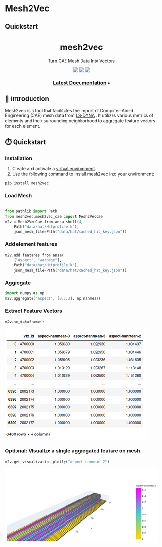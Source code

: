 Mesh2Vec
========

Quickstart
-----------

<h1 align="center">mesh2vec</h1>
<p align="center">Turn CAE Mesh Data Into Vectors</p>

<p align="center">
	<a href="https://github.com/renumics/mesh2vec"><img src="https://img.shields.io/github/license/renumics/mesh2vec" height="20"/></a>    
 	<a href="https://github.com/renumics/mesh2vec"><img src="https://img.shields.io/pypi/pyversions/renumics-mesh2vec" height="20"/></a>   
 	<a href="https://github.com/renumics/mesh2vec"><img src="https://img.shields.io/pypi/wheel/renumics-mesh2vec" height="20"/></a>   
</p>
<h3 align="center">
   <a href="https://renumics.github.io/mesh2vec/"><b>Latest Documentation</b></a> &bull;  
</h3>

## 🚀 Introduction
Mesh2vec is a tool that facilitates the import of Computer-Aided Engineering (CAE) mesh data from [LS-DYNA](https://www.ansys.com/de-de/products/structures/ansys-ls-dyna) .
It utilizes various metrics of elements and their surrounding neighborhood to aggregate feature vectors for each element.

## ⏱️ Quickstart


### Installation
1. Create and activate a [virtual environment](https://packaging.python.org/en/latest/guides/installing-using-pip-and-virtual-environments/).
2. Use the following command to install mesh2vec into your environment:

```bash
pip install mesh2vec
```

### Load Mesh
```python

from pathlib import Path
from mesh2vec.mesh2vec_cae import Mesh2VecCae
m2v = Mesh2VecCae.from_ansa_shell(4,
    Path("data/hat/Hatprofile.k"),
    json_mesh_file=Path("data/hat/cached_hat_key.json"))
```

### Add element features
```python
m2v.add_features_from_ansa(
    ["aspect", "warpage"],
    Path("data/hat/Hatprofile.k"),
    json_mesh_file=Path("data/hat/cached_hat_key.json"))
```

### Aggregate
```python
import numpy as np
m2v.aggregate("aspect", [0,2,3], np.nanmean)
```

### Extract Feature Vectors
```python
m2v.to_dataframe()
```
![data frame with feature vectors](docs/source/_static/m2v.to_df.png)

### Optional: Visualize a single aggregated feature on mesh
```python
m2v.get_visualization_plotly("aspect-nanmean-2")
```
![3d mesh plot of agggredated](docs/source/_static/hat_aspect_3_plot.png)


